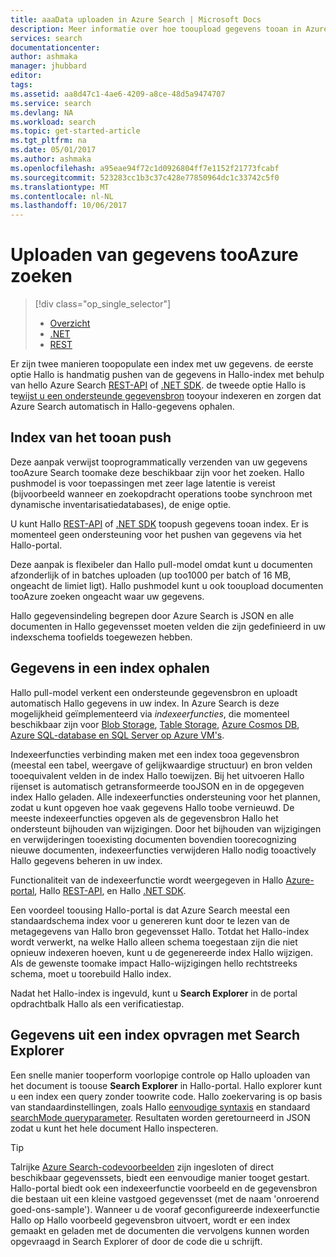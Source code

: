 ```yaml
---
title: aaaData uploaden in Azure Search | Microsoft Docs
description: Meer informatie over hoe tooupload gegevens tooan in Azure Search index.
services: search
documentationcenter: 
author: ashmaka
manager: jhubbard
editor: 
tags: 
ms.assetid: aa8d47c1-4ae6-4209-a8ce-48d5a9474707
ms.service: search
ms.devlang: NA
ms.workload: search
ms.topic: get-started-article
ms.tgt_pltfrm: na
ms.date: 05/01/2017
ms.author: ashmaka
ms.openlocfilehash: a95eae94f72c1d0926804ff7e1152f21773fcabf
ms.sourcegitcommit: 523283cc1b3c37c428e77850964dc1c33742c5f0
ms.translationtype: MT
ms.contentlocale: nl-NL
ms.lasthandoff: 10/06/2017
---
```

# <a name="upload-data-tooazure-search"></a>Uploaden van gegevens tooAzure zoeken
> [!div class="op_single_selector"]
> * [Overzicht](search-what-is-data-import.md)
> * [.NET](search-import-data-dotnet.md)
> * [REST](search-import-data-rest-api.md)
> 
> 

Er zijn twee manieren toopopulate een index met uw gegevens. de eerste optie Hallo is handmatig pushen van de gegevens in Hallo-index met behulp van hello Azure Search [REST-API](search-import-data-rest-api.md) of [.NET SDK](search-import-data-dotnet.md). de tweede optie Hallo is te[wijst u een ondersteunde gegevensbron](search-indexer-overview.md) tooyour indexeren en zorgen dat Azure Search automatisch in Hallo-gegevens ophalen.

## <a name="push-data-tooan-index"></a>Index van het tooan push
Deze aanpak verwijst tooprogrammatically verzenden van uw gegevens tooAzure Search toomake deze beschikbaar zijn voor het zoeken. Hallo pushmodel is voor toepassingen met zeer lage latentie is vereist (bijvoorbeeld wanneer en zoekopdracht operations toobe synchroon met dynamische inventarisatiedatabases), de enige optie.

U kunt Hallo [REST-API](https://docs.microsoft.com/rest/api/searchservice/AddUpdate-or-Delete-Documents) of [.NET SDK](search-import-data-dotnet.md) toopush gegevens tooan index. Er is momenteel geen ondersteuning voor het pushen van gegevens via het Hallo-portal.

Deze aanpak is flexibeler dan Hallo pull-model omdat kunt u documenten afzonderlijk of in batches uploaden (up too1000 per batch of 16 MB, ongeacht de limiet ligt). Hallo pushmodel kunt u ook tooupload documenten tooAzure zoeken ongeacht waar uw gegevens.

Hallo gegevensindeling begrepen door Azure Search is JSON en alle documenten in Hallo gegevensset moeten velden die zijn gedefinieerd in uw indexschema toofields toegewezen hebben. 

## <a name="pull-data-into-an-index"></a>Gegevens in een index ophalen
Hallo pull-model verkent een ondersteunde gegevensbron en uploadt automatisch Hallo gegevens in uw index. In Azure Search is deze mogelijkheid geïmplementeerd via *indexeerfuncties*, die momenteel beschikbaar zijn voor [Blob Storage](search-howto-indexing-azure-blob-storage.md), [Table Storage](search-howto-indexing-azure-tables.md), [Azure Cosmos DB](http://aka.ms/documentdb-search-indexer), [Azure SQL-database en SQL Server op Azure VM's](search-howto-connecting-azure-sql-database-to-azure-search-using-indexers.md). 

Indexeerfuncties verbinding maken met een index tooa gegevensbron (meestal een tabel, weergave of gelijkwaardige structuur) en bron velden tooequivalent velden in de index Hallo toewijzen. Bij het uitvoeren Hallo rijenset is automatisch getransformeerde tooJSON en in de opgegeven index Hallo geladen. Alle indexeerfuncties ondersteuning voor het plannen, zodat u kunt opgeven hoe vaak gegevens Hallo toobe vernieuwd. De meeste indexeerfuncties opgeven als de gegevensbron Hallo het ondersteunt bijhouden van wijzigingen. Door het bijhouden van wijzigingen en verwijderingen tooexisting documenten bovendien toorecognizing nieuwe documenten, indexeerfuncties verwijderen Hallo nodig tooactively Hallo gegevens beheren in uw index. 

Functionaliteit van de indexeerfunctie wordt weergegeven in Hallo [Azure-portal](search-import-data-portal.md), Hallo [REST-API](/rest/api/searchservice/Indexer-operations), en Hallo [.NET SDK](/dotnet/api/microsoft.azure.search.indexersoperations). 

Een voordeel toousing Hallo-portal is dat Azure Search meestal een standaardschema index voor u genereren kunt door te lezen van de metagegevens van Hallo bron gegevensset Hallo. Totdat het Hallo-index wordt verwerkt, na welke Hallo alleen schema toegestaan zijn die niet opnieuw indexeren hoeven, kunt u de gegenereerde index Hallo wijzigen. Als de gewenste toomake impact Hallo-wijzigingen hello rechtstreeks schema, moet u toorebuild Hallo index. 

Nadat het Hallo-index is ingevuld, kunt u **Search Explorer** in de portal opdrachtbalk Hallo als een verificatiestap.

## <a name="query-an-index-using-search-explorer"></a>Gegevens uit een index opvragen met Search Explorer

Een snelle manier tooperform voorlopige controle op Hallo uploaden van het document is toouse **Search Explorer** in Hallo-portal. Hallo explorer kunt u een index een query zonder toowrite code. Hallo zoekervaring is op basis van standaardinstellingen, zoals Hallo [eenvoudige syntaxis](/rest/api/searchservice/simple-query-syntax-in-azure-search) en standaard [searchMode queryparameter](/rest/api/searchservice/search-documents). Resultaten worden geretourneerd in JSON zodat u kunt het hele document Hallo inspecteren.

> [!TIP]
> Talrijke [Azure Search-codevoorbeelden](https://github.com/Azure-Samples/?utf8=%E2%9C%93&query=search) zijn ingesloten of direct beschikbaar gegevenssets, biedt een eenvoudige manier tooget gestart. Hallo-portal biedt ook een indexeerfunctie voorbeeld en de gegevensbron die bestaan uit een kleine vastgoed gegevensset (met de naam 'onroerend goed-ons-sample'). Wanneer u de vooraf geconfigureerde indexeerfunctie Hallo op Hallo voorbeeld gegevensbron uitvoert, wordt er een index gemaakt en geladen met de documenten die vervolgens kunnen worden opgevraagd in Search Explorer of door de code die u schrijft.
